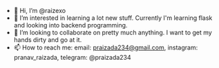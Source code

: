 - 👋 Hi, I’m @raizexo
- 👀 I’m interested in learning a lot new stuff. Currently I'm learning flask and looking into backend programming.
- 💞️ I’m looking to collaborate on pretty much anything. I want to get my hands dirty and go at it.
- 📫 How to reach me: email: praizada234@gmail.com, instagram: pranav_raizada, telegram: @praizada234

<!---
raizexo/raizexo is a ✨ special ✨ repository because its `README.md` (this file) appears on your GitHub profile.
You can click the Preview link to take a look at your changes.
--->
